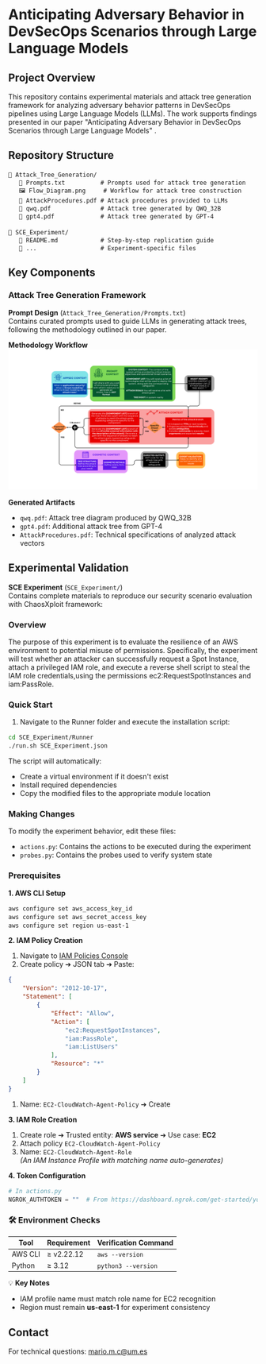 # Anticipating Adversary Behavior in DevSecOps Scenarios through Large Language Models

## Project Overview
This repository contains experimental materials and attack tree generation framework for analyzing adversary behavior patterns in DevSecOps pipelines using Large Language Models (LLMs). The work supports findings presented in our paper "Anticipating Adversary Behavior in DevSecOps Scenarios through Large Language Models" .

## Repository Structure
``` text
📁 Attack_Tree_Generation/
   📄 Prompts.txt          # Prompts used for attack tree generation
   🖼️ Flow_Diagram.png     # Workflow for attack tree construction
   📑 AttackProcedures.pdf # Attack procedures provided to LLMs
   📑 qwq.pdf              # Attack tree generated by QWQ_32B
   📑 gpt4.pdf             # Attack tree generated by GPT-4

📁 SCE_Experiment/
   📄 README.md            # Step-by-step replication guide
   📁 ...                  # Experiment-specific files
```

## Key Components

### Attack Tree Generation Framework
**Prompt Design** (`Attack_Tree_Generation/Prompts.txt`)  
Contains curated prompts used to guide LLMs in generating attack trees, following the methodology outlined in our paper.

**Methodology Workflow**  
![](Attack_Tree_Generation/Flow_Diagram.png)

**Generated Artifacts**  
- `qwq.pdf`: Attack tree diagram produced by QWQ_32B  
- `gpt4.pdf`: Additional attack tree from GPT-4  
- `AttackProcedures.pdf`: Technical specifications of analyzed attack vectors

## Experimental Validation
**SCE Experiment** (`SCE_Experiment/`)  
Contains complete materials to reproduce our security scenario evaluation with ChaosXploit framework:

### Overview 

The purpose of this experiment is to evaluate the resilience of an AWS environment to potential misuse of permissions. Specifically, the experiment will test whether an attacker can successfully request a Spot Instance, attach a privileged IAM role, and execute a reverse shell script to steal the IAM role credentials,using the permissions ec2:RequestSpotInstances and iam:PassRole.

### Quick Start

1. Navigate to the Runner folder and execute the installation script:
```bash
cd SCE_Experiment/Runner
./run.sh SCE_Experiment.json
```

The script will automatically:
- Create a virtual environment if it doesn't exist
- Install required dependencies
- Copy the modified files to the appropriate module location

### Making Changes

To modify the experiment behavior, edit these files:

- `actions.py`: Contains the actions to be executed during the experiment
- `probes.py`: Contains the probes used to verify system state

### Prerequisites

**1. AWS CLI Setup**  

```bash
aws configure set aws_access_key_id 
aws configure set aws_secret_access_key 
aws configure set region us-east-1
```

**2. IAM Policy Creation**

1. Navigate to [IAM Policies Console](https://console.aws.amazon.com/iam/)
2. Create policy ➔ JSON tab ➔ Paste:

```json
{
    "Version": "2012-10-17",
    "Statement": [
        {
            "Effect": "Allow",
            "Action": [
                "ec2:RequestSpotInstances",
                "iam:PassRole",
                "iam:ListUsers"
            ],
            "Resource": "*"
        }
    ]
}
```

1. Name: `EC2-CloudWatch-Agent-Policy` ➔ Create  

**3. IAM Role Creation**  
1. Create role ➔ Trusted entity: **AWS service** ➔ Use case: **EC2** 
2. Attach policy `EC2-CloudWatch-Agent-Policy`  
3. Name: `EC2-CloudWatch-Agent-Role`  
*(An IAM Instance Profile with matching name auto-generates)*  

**4. Token Configuration**  
```python
# In actions.py
NGROK_AUTHTOKEN = ""  # From https://dashboard.ngrok.com/get-started/your-authtoken
```


### 🛠️ Environment Checks  
| Tool               | Requirement          | Verification Command     |  
|--------------------|----------------------|--------------------------|  
| AWS CLI            | ≥ v2.22.12            | `aws --version`          |  
| Python             | ≥ 3.12                | `python3 --version`      |   

💡 **Key Notes**  
- IAM profile name must match role name for EC2 recognition  
- Region must remain **us-east-1** for experiment consistency

## Contact  
For technical questions: [mario.m.c@um.es](mailto:mario.m.c@um.es)